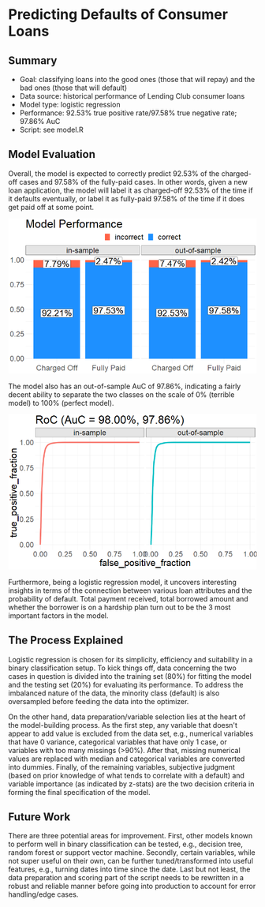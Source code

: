 # Predicting Defaults of Consumer Loans

## Summary
* Goal: classifying loans into the good ones (those that will repay) and the bad ones (those that will default)
* Data source: historical performance of Lending Club consumer loans 
* Model type: logistic regression
* Performance: 92.53% true positive rate/97.58% true negative rate; 97.86% AuC
* Script: see model.R

## Model Evaluation
Overall, the model is expected to correctly predict 92.53% of the charged-off cases and 97.58% of the fully-paid cases. In other words, given a new loan application, the model will label it as charged-off 92.53% of the time if it defaults eventually, or label it as fully-paid 97.58% of the time if it does get paid off at some point.

<div align="center">
  <img src="plot_confusion_matrix.png" />
</div>

The model also has an out-of-sample AuC of 97.86%, indicating a fairly decent ability to separate the two classes on the scale of 0% (terrible model) to 100% (perfect model).

<div align="center">
  <img src="plot_roc.png" />
</div>

Furthermore, being a logistic regression model, it uncovers interesting insights in terms of the connection between various loan attributes and the probability of default. Total payment received, total borrowed amount and whether the borrower is on a hardship plan turn out to be the 3 most important factors in the model.

## The Process Explained

Logistic regression is chosen for its simplicity, efficiency and suitability in a binary classification setup. To kick things off, data concerning the two cases in question is divided into the training set (80%) for fitting the model and the testing set (20%) for evaluating its performance. To address the imbalanced nature of the data, the minority class (default) is also oversampled before feeding the data into the optimizer.

On the other hand, data preparation/variable selection lies at the heart of the model-building process. As the first step, any variable that doesn't appear to add value is excluded from the data set, e.g., numerical variables that have 0 variance, categorical variables that have only 1 case, or variables with too many missings (>90%). After that, missing numerical values are replaced with median and categorical variables are converted into dummies. Finally, of the remaining variables, subjective judgment (based on prior knowledge of what tends to correlate with a default) and variable importance (as indicated by z-stats) are the two decision criteria in forming the final specification of the model. 

## Future Work

There are three potential areas for improvement. First, other models known to perform well in binary classification can be tested, e.g., decision tree, random forest or support vector machine. Secondly, certain variables, while not super useful on their own, can be further tuned/transformed into useful features, e.g., turning dates into time since the date. Last but not least, the data preparation and scoring part of the script needs to be rewritten in a robust and reliable manner before going into production to account for error handling/edge cases.
